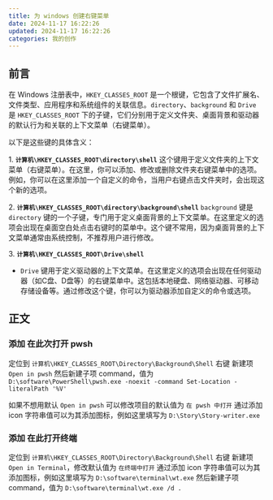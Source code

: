```yaml
---
title: 为 windows 创建右键菜单
date: 2024-11-17 16:22:26
updated: 2024-11-17 16:22:26
categories: 我的创作
---
```


## 前言

在 Windows 注册表中，`HKEY_CLASSES_ROOT` 是一个根键，它包含了文件扩展名、文件类型、应用程序和系统组件的关联信息。`directory`、`background` 和 `Drive` 是 `HKEY_CLASSES_ROOT` 下的子键，它们分别用于定义文件夹、桌面背景和驱动器的默认行为和关联的上下文菜单（右键菜单）。

以下是这些键的具体含义：

1\. **`计算机\HKEY_CLASSES_ROOT\directory\shell`**
这个键用于定义文件夹的上下文菜单（右键菜单）。在这里，你可以添加、修改或删除文件夹右键菜单中的选项。例如，你可以在这里添加一个自定义的命令，当用户右键点击文件夹时，会出现这个新的选项。

2\. **`计算机\HKEY_CLASSES_ROOT\directory\background\shell`**
`background` 键是 `directory` 键的一个子键，专门用于定义桌面背景的上下文菜单。在这里定义的选项会出现在桌面空白处点击右键时的菜单中。这个键不常用，因为桌面背景的上下文菜单通常由系统控制，不推荐用户进行修改。<!-- more -->

3\. **`计算机\HKEY_CLASSES_ROOT\Drive\shell`**
   - `Drive` 键用于定义驱动器的上下文菜单。在这里定义的选项会出现在任何驱动器（如C盘、D盘等）的右键菜单中。这包括本地硬盘、网络驱动器、可移动存储设备等。通过修改这个键，你可以为驱动器添加自定义的命令或选项。

## 正文

### 添加 在此次打开 pwsh

定位到 `计算机\HKEY_CLASSES_ROOT\Directory\Background\Shell` 右键 新建项 `Open in pwsh`
然后新建子项 command，值为 `D:\software\PowerShell\pwsh.exe -noexit -command Set-Location -literalPath '%V'`

如果不想用默认 `Open in pwsh` 可以修改项目的默认值为 `在 pwsh 中打开`
通过添加 icon 字符串值可以为其添加图标，例如这里填写为 `D:\Story\Story-writer.exe`

### 添加 在此打开终端

定位到 `计算机\HKEY_CLASSES_ROOT\Directory\Background\Shell` 右键 新建项 `Open in Terminal`，修改默认值为 `在终端中打开`
通过添加 icon 字符串值可以为其添加图标，例如这里填写为 `D:\software\terminal\wt.exe`
然后新建子项 command，值为 `D:\software\terminal\wt.exe /d .`
